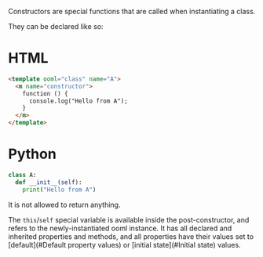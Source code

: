 Constructors are special functions that are called when instantiating a class.

They can be declared like so:

<!-- start tabbed sections -->

# HTML

```html
<template ooml="class" name="A">
  <m name="constructor">
    function () {
      console.log("Hello from A");
    }
  </m>
</template>
```

# Python

```python
class A:
  def __init__(self):
    print("Hello from A")
```

<!-- end tabbed sections -->

It is not allowed to return anything.

The `this`/`self` special variable is available inside the post-constructor, and refers to the newly-instantiated ooml instance. It has all declared and inherited properties and methods, and all properties have their values set to [default](#Default property values) or [initial state](#Initial state) values.
